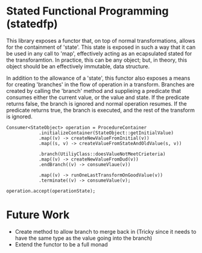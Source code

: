 # Stated Functional Programming (statedfp)

This library exposes a functor that, on top of normal transformations, allows for the containment of 'state'. This state is exposed in such a way that it can be used in any call to 'map', effectively acting as an ecapsulated stated for the transforamtion. In practice, this can be any object; but, in theory, this object should be an effectively immutable, data structure.

In addition to the allowance of a 'state', this functor also exposes a means for creating 'branches' in the flow of operation in a transform. Branches are created by calling the 'branch' method and supplieing a predicate that consumes either the current value, or the value and state. If the predicate returns false, the branch is ignored and normal operation resumes. If the predicate returns true, the branch is executed, and the rest of the transform is ignored.

```
Consumer<StateObject> operation = ProcedureContainer
            .initializeContainer(StateObject::getInitialValue)
            .map((v) -> createNewValueFromInitial(v))
            .map((s, v) -> createValueFromStateAndOldValue(s, v))
            
            .branch(UtiliyClass::doesValueNotMeetCrieteria)
            .map((v) -> createNewValueFromDud(v))
            .endBranch((v) -> consumeVlaue(v))
            
            .map((v) -> runOneLastTransformOnGoodValue(v))
            .terminate((v) -> consumeValue(v);
            
operation.accept(operationState);
```

# Future Work

- Create method to allow branch to merge back in (Tricky since it needs to have the same type as the value going into the branch)
- Extend the functor to be a full monad
